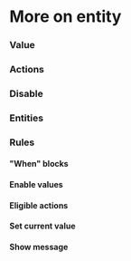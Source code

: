 # More on entity 

### Value

### Actions

### Disable

### Entities

### Rules

#### "When" blocks

#### Enable values

#### Eligible actions

#### Set current value

#### Show message